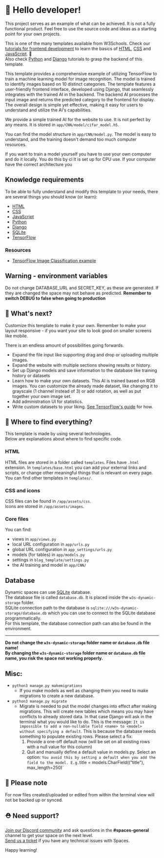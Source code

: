 # 👋 Hello developer!

This project serves as an example of what can be achieved. It is not a fully functional product. Feel free to use the source code and ideas as a starting point for your own projects.

This is one of the many templates available from W3Schools. Check our [tutorials for frontend development](https://www.w3schools.com/where_to_start.asp) to learn the basics of [HTML](https://www.w3schools.com/html/default.asp), [CSS](https://www.w3schools.com/css/default.asp) and [JavaScript](https://www.w3schools.com/js/default.asp). 🦄  
Also check [Python](https://www.w3schools.com/python/) and [Django](https://www.w3schools.com/django/) tutorials to grasp the backend of this template.

This template provides a comprehensive example of utilizing TensorFlow to train a machine learning model for image recognition. The model is trained to identify images based on 10 distinct categories. The template features a user-friendly frontend interface, developed using Django, that seamlessly integrates with the trained AI in the backend. The backend AI processes the input image and returns the predicted category to the frontend for display. The overall design is simple yet effective, making it easy for users to understand and utilize the AI's capabilities.

We provide a simple trained AI for the website to use. It is not perfect by any means. It is stored in `app/CNN/model/cifar_model.h5`. 

You can find the model structure in `app/CNN/model.py`. The model is easy to understand, and the training doesn't demand too much computer resources. 

If you want to train a model yourself you have to use your own computer and do it locally. You do this by cl It is set up for CPU use. If your computer have the correct architecture you 
## Knowledge requirements

To be able to fully understand and modify this template to your needs, there are several things you should know (or learn):

- [HTML](https://www.w3schools.com/html/default.asp)
- [CSS](https://www.w3schools.com/css/default.asp)
- [JavaScript](https://www.w3schools.com/js/default.asp)
- [Python](https://www.w3schools.com/python/)
- [Django](https://www.w3schools.com/django/)
- [SQLite](https://www.sqlite.org/docs.html)
- [TensorFlow](https://www.tensorflow.org/)

### Resources

- [TensorFlow Image Classification example](https://www.tensorflow.org/tutorials/images/cnn)

## Warning - environment variables

Do not change DATABASE_URL and SECRET_KEY, as these are generated. If they are changed the space may not behave as predicted.
**Remember to switch DEBUG to false when going to production**

## 🔨 What's next?

Customize this template to make it your own. 
Remember to make your layout responsive - if you want your site to look good on smaller screens like mobile.

There is an endless amount of possibilities going forwards.
- Expand the file input like supporting drag and drop or uploading multiple images.
- Expand the website with multiple sections showing results or history.
- Set up Django models and save information to the database like training history or datasets
- Learn how to make your own datasets. This AI is trained based on RGB images. You can customize the already made dataset, like changing it to grayscale (1 channel instead of 3) or add rotation, as well as put together your own image set.
- Add administration UI for statistics.
- Write custom datasets to your liking. [See TensorFlow's guide](https://www.tensorflow.org/datasets/add_dataset) for how.

## 🎨 Where to find everything?

This template is made by using several technologies.  
Below are explanations about where to find specific code.

### HTML

HTML files are stored in a folder called `templates`. Files have `.html` extension.
In `templates/base.html` you can add your external links and scripts, or change other meaningful things that is relevant on every page.
You can find other templates in `templates/`.

### CSS and icons

CSS files can be found in `/app/assets/css`.  
Icons are stored in `/app/assets/images`.

### Core files

You can find:
  - views in `app/views.py`
  - local URL configuration in `app/urls.py`
  - global URL configuration in `app_settings/urls.py`
  - models (for tables) in `app/models.py`
  - settings in `blog_template/settings.py`
  - the AI training and model in `app/CNN/`

## Database

Dynamic spaces can use [SQLite](https://www.sqlite.org/docs.html) database.  
The database file is called `database.db`. It is placed inside the `w3s-dynamic-storage` folder.  
SQLite connection path to the database is `sqlite:///w3s-dynamic-storage/database.db` which you can use to connect to the SQLite database programmatically.   
For this template, the database connection path can also be found in the environment.  

---  
**Do not change the `w3s-dynamic-storage` folder name or `database.db` file name!**  
**By changing the `w3s-dynamic-storage` folder name or `database.db` file name, you risk the space not working properly.**
## Misc: 
  - `python3 manage.py makemigrations`
    - If you make models as well as changing them you need to make migrations to create a new database.
  - `python3 manage.py migrate`
    - Migrate is needed to put the model changes into effect after making migrations. This will create new tables which means you may have conflicts to already stored data. In that case Django will ask in the terminal what you would like to do. This is the message:
    `It is impossible to add a non-nullable field <name> to <model> without specifying a default`. This is because the database needs something to populate existing rows.
    Please select a fix:
      1) Provide a one-off default now (will be set on all existing rows with a null value for this column)
      2) Quit and manually define a default value in models.py.
      Select an option: `
    You avoid this by setting a default when you add the field to the model. E.g. `title = models.CharField(("title"), max_length=250)`

## 🔨 Please note
For now files created/uploaded or edited from within the terminal view will not be backed up or synced. 

## ⛑ Need support?
[Join our Discord community](https://discord.gg/6Z7UaRbUQM) and ask questions in the **#spaces-general** channel to get your space on the next level.  
[Send us a ticket](https://support.w3schools.com/hc/en-gb) if you have any technical issues with Spaces.

Happy learning!